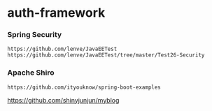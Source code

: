 # auth-framework

### Spring Security

```
https://github.com/lenve/JavaEETest
https://github.com/lenve/JavaEETest/tree/master/Test26-Security
```



### Apache Shiro

```
https://github.com/ityouknow/spring-boot-examples
```


https://github.com/shinyjunjun/myblog
